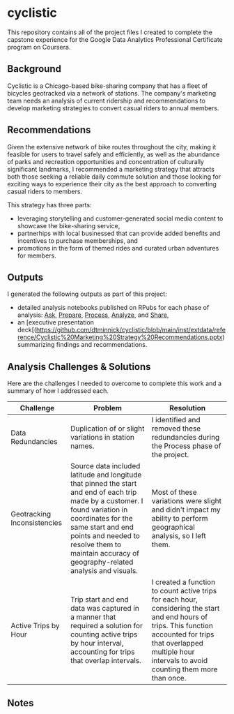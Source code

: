 # cyclistic
This repository contains all of the project files I created to complete the capstone experience for the Google Data Analytics Professional Certificate program on Coursera.

## Background
Cyclistic is a Chicago-based bike-sharing company that has a fleet of bicycles geotracked via a network of stations.  The company's marketing team needs an analysis of current ridership and recommendations to develop marketing strategies to convert casual riders to annual members.

## Recommendations
Given the extensive network of bike routes throughout the city, making it feasible for users to travel safely and efficiently, as well as the abundance of parks and recreation opportunities and concentration of culturally significant landmarks, I recommended a marketing strategy that attracts both those seeking a reliable daily commute solution and those looking for exciting ways to experience their city as the best approach to converting casual riders to members.

This strategy has three parts:
* leveraging storytelling and customer-generated social media content to showcase the bike-sharing service,
* partnerhips with local businessed that can provide added benefits and incentives to purchase memberships, and
* promotions in the form of themed rides and curated urban adventures for members.

## Outputs
I generated the following outputs as part of this project:
* detailed analysis notebooks published on RPubs for each phase of analysis: [Ask](https://rpubs.com/dtminnick/cyclistic_ask), [Prepare](https://rpubs.com/dtminnick/cyclistic_prepare), [Process](https://rpubs.com/dtminnick/cyclistic_process), [Analyze](https://rpubs.com/dtminnick/cyclistic_analyze), and [Share](https://rpubs.com/dtminnick/cyclistic_share),
* an [executive presentation deck[(https://github.com/dtminnick/cyclistic/blob/main/inst/extdata/reference/Cyclistic%20Marketing%20Strategy%20Recommendations.pptx) summarizing findings and recommendations.

## Analysis Challenges & Solutions
Here are the challenges I needed to overcome to complete this work and a summary of how I addressed each.

| Challenge                   | Problem    | Resolution |
| --------------------------- | ---------- | ---------- |
| Data Redundancies           | Duplication of or slight variations in station names. | I identified and removed these redundancies during the Process phase of the project. |
| Geotracking Inconsistencies | Source data included latitude and longitude that pinned the start and end of each trip made by a customer.  I found variation in coordinates for the same start and end points and needed to resolve them to maintain accuracy of geography-related analysis and visuals. | Most of these variations were slight and didn't impact my ability to perform geographical analysis, so I left them. |
| Active Trips by Hour | Trip start and end data was captured in a manner that required a solution for counting active trips by hour interval, accounting for trips that overlap intervals. | I created a function to count active trips for each hour, considering the start and end hours of trips. This function accounted for trips that overlapped multiple hour intervals to avoid counting them more than once. |

## Notes


